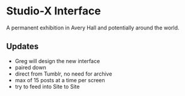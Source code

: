 # Studio-X Interface

A permanent exhibition in Avery Hall and potentially around the world.

## Updates

*    Greg will design the new interface
*    paired down
*    direct from Tumblr, no need for archive
*    max of 15 posts at a time per screen
*    try to feed into Site to Site
